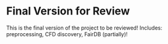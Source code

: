 # Final Version for Review

This is the final version of the project to be reviewed!
Includes: preprocessing, CFD discovery, FairDB (partially)!
